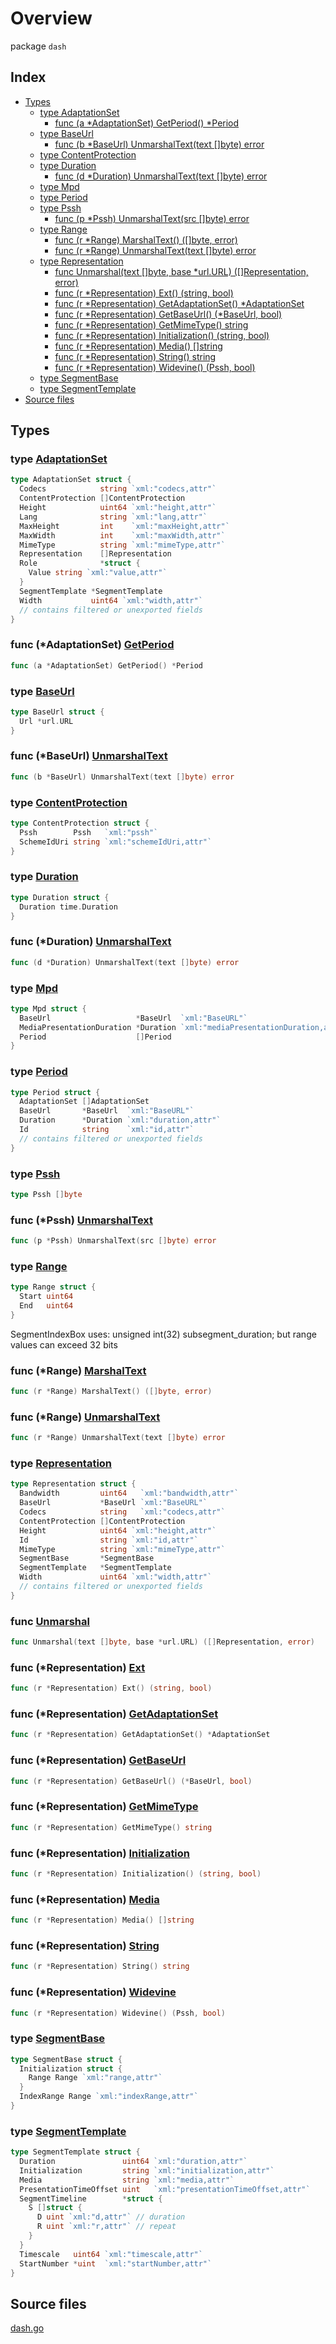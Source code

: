 # Overview

package `dash`

## Index

- [Types](#types)
  - [type AdaptationSet](#type-adaptationset)
    - [func (a *AdaptationSet) GetPeriod() *Period](#func-adaptationset-getperiod)
  - [type BaseUrl](#type-baseurl)
    - [func (b *BaseUrl) UnmarshalText(text []byte) error](#func-baseurl-unmarshaltext)
  - [type ContentProtection](#type-contentprotection)
  - [type Duration](#type-duration)
    - [func (d *Duration) UnmarshalText(text []byte) error](#func-duration-unmarshaltext)
  - [type Mpd](#type-mpd)
  - [type Period](#type-period)
  - [type Pssh](#type-pssh)
    - [func (p *Pssh) UnmarshalText(src []byte) error](#func-pssh-unmarshaltext)
  - [type Range](#type-range)
    - [func (r *Range) MarshalText() ([]byte, error)](#func-range-marshaltext)
    - [func (r *Range) UnmarshalText(text []byte) error](#func-range-unmarshaltext)
  - [type Representation](#type-representation)
    - [func Unmarshal(text []byte, base *url.URL) ([]Representation, error)](#func-unmarshal)
    - [func (r *Representation) Ext() (string, bool)](#func-representation-ext)
    - [func (r *Representation) GetAdaptationSet() *AdaptationSet](#func-representation-getadaptationset)
    - [func (r *Representation) GetBaseUrl() (*BaseUrl, bool)](#func-representation-getbaseurl)
    - [func (r *Representation) GetMimeType() string](#func-representation-getmimetype)
    - [func (r *Representation) Initialization() (string, bool)](#func-representation-initialization)
    - [func (r *Representation) Media() []string](#func-representation-media)
    - [func (r *Representation) String() string](#func-representation-string)
    - [func (r *Representation) Widevine() (Pssh, bool)](#func-representation-widevine)
  - [type SegmentBase](#type-segmentbase)
  - [type SegmentTemplate](#type-segmenttemplate)
- [Source files](#source-files)

## Types

### type [AdaptationSet](./dash.go#L14)

```go
type AdaptationSet struct {
  Codecs            string `xml:"codecs,attr"`
  ContentProtection []ContentProtection
  Height            uint64 `xml:"height,attr"`
  Lang              string `xml:"lang,attr"`
  MaxHeight         int    `xml:"maxHeight,attr"`
  MaxWidth          int    `xml:"maxWidth,attr"`
  MimeType          string `xml:"mimeType,attr"`
  Representation    []Representation
  Role              *struct {
    Value string `xml:"value,attr"`
  }
  SegmentTemplate *SegmentTemplate
  Width           uint64 `xml:"width,attr"`
  // contains filtered or unexported fields
}
```

### func (*AdaptationSet) [GetPeriod](./dash.go#L31)

```go
func (a *AdaptationSet) GetPeriod() *Period
```

### type [BaseUrl](./dash.go#L35)

```go
type BaseUrl struct {
  Url *url.URL
}
```

### func (*BaseUrl) [UnmarshalText](./dash.go#L39)

```go
func (b *BaseUrl) UnmarshalText(text []byte) error
```

### type [ContentProtection](./dash.go#L44)

```go
type ContentProtection struct {
  Pssh        Pssh   `xml:"pssh"`
  SchemeIdUri string `xml:"schemeIdUri,attr"`
}
```

### type [Duration](./dash.go#L60)

```go
type Duration struct {
  Duration time.Duration
}
```

### func (*Duration) [UnmarshalText](./dash.go#L49)

```go
func (d *Duration) UnmarshalText(text []byte) error
```

### type [Mpd](./dash.go#L64)

```go
type Mpd struct {
  BaseUrl                   *BaseUrl  `xml:"BaseURL"`
  MediaPresentationDuration *Duration `xml:"mediaPresentationDuration,attr"`
  Period                    []Period
}
```

### type [Period](./dash.go#L70)

```go
type Period struct {
  AdaptationSet []AdaptationSet
  BaseUrl       *BaseUrl  `xml:"BaseURL"`
  Duration      *Duration `xml:"duration,attr"`
  Id            string    `xml:"id,attr"`
  // contains filtered or unexported fields
}
```

### type [Pssh](./dash.go#L85)

```go
type Pssh []byte
```

### func (*Pssh) [UnmarshalText](./dash.go#L87)

```go
func (p *Pssh) UnmarshalText(src []byte) error
```

### type [Range](./dash.go#L105)

```go
type Range struct {
  Start uint64
  End   uint64
}
```

SegmentIndexBox uses:
unsigned int(32) subsegment_duration;
but range values can exceed 32 bits

### func (*Range) [MarshalText](./dash.go#L96)

```go
func (r *Range) MarshalText() ([]byte, error)
```

### func (*Range) [UnmarshalText](./dash.go#L110)

```go
func (r *Range) UnmarshalText(text []byte) error
```

### type [Representation](./dash.go#L296)

```go
type Representation struct {
  Bandwidth         uint64   `xml:"bandwidth,attr"`
  BaseUrl           *BaseUrl `xml:"BaseURL"`
  Codecs            string   `xml:"codecs,attr"`
  ContentProtection []ContentProtection
  Height            uint64 `xml:"height,attr"`
  Id                string `xml:"id,attr"`
  MimeType          string `xml:"mimeType,attr"`
  SegmentBase       *SegmentBase
  SegmentTemplate   *SegmentTemplate
  Width             uint64 `xml:"width,attr"`
  // contains filtered or unexported fields
}
```

### func [Unmarshal](./dash.go#L263)

```go
func Unmarshal(text []byte, base *url.URL) ([]Representation, error)
```

### func (*Representation) [Ext](./dash.go#L335)

```go
func (r *Representation) Ext() (string, bool)
```

### func (*Representation) [GetAdaptationSet](./dash.go#L320)

```go
func (r *Representation) GetAdaptationSet() *AdaptationSet
```

### func (*Representation) [GetBaseUrl](./dash.go#L198)

```go
func (r *Representation) GetBaseUrl() (*BaseUrl, bool)
```

### func (*Representation) [GetMimeType](./dash.go#L125)

```go
func (r *Representation) GetMimeType() string
```

### func (*Representation) [Initialization](./dash.go#L164)

```go
func (r *Representation) Initialization() (string, bool)
```

### func (*Representation) [Media](./dash.go#L132)

```go
func (r *Representation) Media() []string
```

### func (*Representation) [String](./dash.go#L222)

```go
func (r *Representation) String() string
```

### func (*Representation) [Widevine](./dash.go#L187)

```go
func (r *Representation) Widevine() (Pssh, bool)
```

### type [SegmentBase](./dash.go#L347)

```go
type SegmentBase struct {
  Initialization struct {
    Range Range `xml:"range,attr"`
  }
  IndexRange Range `xml:"indexRange,attr"`
}
```

### type [SegmentTemplate](./dash.go#L406)

```go
type SegmentTemplate struct {
  Duration               uint64 `xml:"duration,attr"`
  Initialization         string `xml:"initialization,attr"`
  Media                  string `xml:"media,attr"`
  PresentationTimeOffset uint   `xml:"presentationTimeOffset,attr"`
  SegmentTimeline        *struct {
    S []struct {
      D uint `xml:"d,attr"` // duration
      R uint `xml:"r,attr"` // repeat
    }
  }
  Timescale   uint64 `xml:"timescale,attr"`
  StartNumber *uint  `xml:"startNumber,attr"`
}
```

## Source files

[dash.go](./dash.go)
